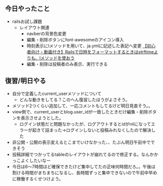   ## 今日やったこと
- railsお試し課題
  - レイアウト関連
    - navberの背景色変更
    - 編集・削除ボタンにfont-awesomeのアイコン導入
    - 時刻表示にlメソッドを用いて、ja.ymlに記述した表記へ変更
    [【初心者向け・動画付き】Railsで日時をフォーマットするときはstrftimeよりも、lメソッドを使おう](https://qiita.com/jnchito/items/831654253fb8a958ec25)
    - 編集・削除は投稿者のみ表示、実行できる

## 復習/明日やる
- 自分で定義したcurrent_userメソッドについて
  - どんな動きをしてる？このへん復習したほうがよさそう。
- メソッド2つくらい追加して、一応コメントもしてるけど明日見直そう。。
- view側で、current_userとblog.user_idが一致したときだけ編集・削除ボタンを表示させようとした。
  - ログイン状態だと問題なかったが、ログアウトするとidがnilになってエラーが起きて詰まった→ログインしないと投稿みれなくしたので解決した
- 非公開・公開の表示変えるとこまでいけなかった、、たぶん明日午前中でできそう
- 投稿詳細でつかってるtableのレイアウトが崩れてるので修正する。なんかかっこよくしたいなー
- 今日は6～7時間ほど確保できたけど集中してたの正味何時間だろ。。午後は割ける時間がまちまちになるし、長時間ずっと集中できないので午前中早めに稼働するくせつけよう。